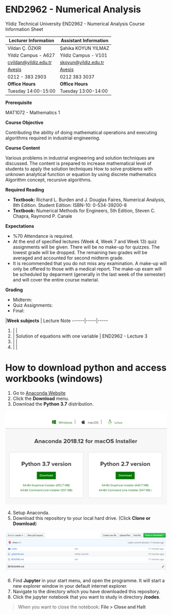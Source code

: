 # END2962 - Numerical Analysis

Yildiz Technical University
END2962 - Numerical Analysis
Course Information Sheet


**Lecturer Information**                    | **Assistant Information**
--------------------------------------------|--------------------------------
Vildan Ç. ÖZKIR                             | Şahika KOYUN YILMAZ
Yildiz Campus - A627                        | Yildiz Campus - V101
cvildan@yildiz.edu.tr                       | skoyun@yildiz.edu.tr
[Avesis](www.avesis.yildiz.edu.tr/cvildan)  | [Avesis](www.avesis.yildiz.edu.tr/skoyun)
0212 - 383 2903                             | 0212 383 3037
**Office Hours**                            | **Office Hours**
Tuesday 14:00\-15:00                        | Tuesday 13:00\-14:00


**Prerequisite**

MAT1072 - Mathematics 1

**Course Objective**

Contributing the ability of doing mathematical operations and executing algorithms required in industrial engineering.

**Course Content**

Various problems in industrial engineering and solution techniques are discussed. The content is prepared to increase mathematical level of students to apply the solution techniques How to solve problems with unknown analytical function or equation by using discrete mathematics Algorithm concept, recursive algorithms.

**Required Reading**

- **Textbook:** Richard L. Burden and J. Douglas Faires, Numerical Analysis, 8th Edition. Student Edition: ISBN-10: 0-534-39200-8
- **Textbook:** Numerical Methods for Engineers, 5th Edition, Steven C. Chapra, Raymond P. Canale

**Expectations**

- %70 Attendance is required.
- At the end of specified lectures (Week 4, Week 7 and Week 13) quiz assignments will be given. There will be no make-up for quizzes. The lowest grade will be dropped. The remaining two grades will be averaged and accounted for second midterm grade.
- It is recommended that you do not miss any examination. A make-up will only be offered to those with a medical report. The make-up exam will be scheduled by deparment (generally in the last week of the semester) and will cover the entire course material.


**Grading**

- Midterm:
- Quiz Assignments:
- Final:

|**Week subjects** | Lecture Note
------|-----|-----
1. | |
2. | Solution of equations with one variable | END2962 - Lecture 3
3. | |
4. | |




# How to download python and access workbooks (windows)

 1. Go to [Anaconda Website](www.anaconda.com)
 2. Click the **Download** menu.
 3. Download the **Python 3.7** distribution.

 ![Anaconda](/codes/images/readme/anaconda.png)

 4. Setup Anaconda.
 5. Download this repository to your local hard drive. (Click **Clone or Download**)

 ![DownloadRepository](/codes/images/readme/clone.png)

 6. Find **Jupyter** in your start menu, and open the programme. It will start a new explorer window in your default internet explorer.
 7. Navigate to the directory which you have downloaded this repository.
 8. Click the jupyter notebook that you want to study in directory **/codes**.

 > When you want to close the notebook: **File > Close and Halt**
